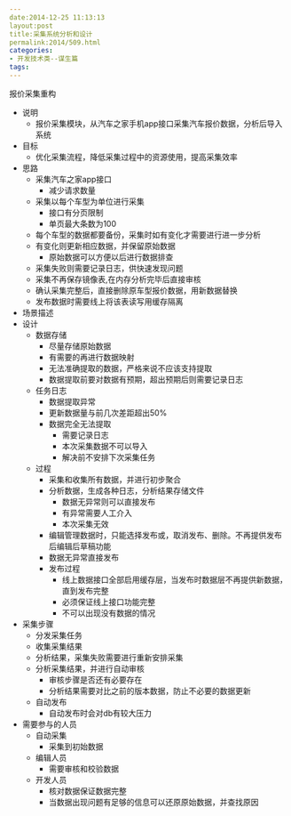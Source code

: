 ```yaml
---
date:2014-12-25 11:13:13
layout:post
title:采集系统分析和设计
permalink:2014/509.html
categories:
- 开发技术类--谋生篇
tags:
---
```



<p>  </p>
<p> 报价采集重构 </p> 
<ul> 
 <li> 说明 
  <ul> 
   <li> 报价采集模块，从汽车之家手机app接口采集汽车报价数据，分析后导入系统 </li> 
  </ul> </li> 
 <li> 目标 
  <ul> 
   <li> 优化采集流程，降低采集过程中的资源使用，提高采集效率 </li> 
  </ul> </li> 
 <li> 思路 
  <ul> 
   <li> 采集汽车之家app接口 
    <ul> 
     <li> 减少请求数量 </li> 
    </ul> </li> 
   <li> 采集以每个车型为单位进行采集 
    <ul> 
     <li> 接口有分页限制 </li> 
     <li> 单页最大条数为100 </li> 
    </ul> </li> 
   <li> 每个车型的数据都要备份，采集时如有变化才需要进行进一步分析 </li> 
   <li> 有变化则更新相应数据，并保留原始数据 
    <ul> 
     <li> 原始数据可以方便以后进行数据排查 </li> 
    </ul> </li> 
   <li> 采集失败则需要记录日志，供快速发现问题 </li> 
   <li> 采集不再保存镜像表,在内存分析完毕后直接审核 </li> 
   <li> 确认采集完整后，直接删除原车型报价数据，用新数据替换 </li> 
   <li> 发布数据时需要线上将该表读写用缓存隔离 </li> 
  </ul> </li> 
 <li> 场景描述 </li> 
 <li> 设计 
  <ul> 
   <li> 数据存储 
    <ul> 
     <li> 尽量存储原始数据 </li> 
     <li> 有需要的再进行数据映射 </li> 
     <li> 无法准确提取的数据，严格来说不应该支持提取 </li> 
     <li> 数据提取前要对数据有预期，超出预期后则需要记录日志 </li> 
    </ul> </li> 
   <li> 任务日志 
    <ul> 
     <li> 数据提取异常 </li> 
     <li> 更新数据量与前几次差距超出50% </li> 
     <li> 数据完全无法提取 
      <ul> 
       <li> 需要记录日志 </li> 
       <li> 本次采集数据不可以导入 </li> 
       <li> 解决前不安排下次采集任务 </li> 
      </ul> </li> 
    </ul> </li> 
   <li> 过程 
    <ul> 
     <li> 采集和收集所有数据，并进行初步聚合 </li> 
     <li> 分析数据，生成各种日志，分析结果存储文件 
      <ul> 
       <li> 数据无异常则可以直接发布 </li> 
       <li> 有异常需要人工介入 </li> 
       <li> 本次采集无效 </li> 
      </ul> </li> 
     <li> 编辑管理数据时，只能选择发布或，取消发布、删除。不再提供发布后编辑后草稿功能 </li> 
     <li> 数据无异常直接发布 </li> 
     <li> 发布过程 
      <ul> 
       <li> 线上数据接口全部启用缓存层，当发布时数据层不再提供新数据，直到发布完整 </li> 
       <li> 必须保证线上接口功能完整 </li> 
       <li> 不可以出现没有数据的情况 </li> 
      </ul> </li> 
    </ul> </li> 
  </ul> </li> 
 <li> 采集步骤 
  <ul> 
   <li> 分发采集任务 </li> 
   <li> 收集采集结果 </li> 
   <li> 分析结果，采集失败需要进行重新安排采集 </li> 
   <li> 分析采集结果，并进行自动审核 
    <ul> 
     <li> 审核步骤是否还有必要存在 </li> 
     <li> 分析结果需要对比之前的版本数据，防止不必要的数据更新 </li> 
    </ul> </li> 
   <li> 自动发布 
    <ul> 
     <li> 自动发布时会对db有较大压力 </li> 
    </ul> </li> 
  </ul> </li> 
 <li> 需要参与的人员 
  <ul> 
   <li> 自动采集 
    <ul> 
     <li> 采集到初始数据 </li> 
    </ul> </li> 
   <li> 编辑人员 
    <ul> 
     <li> 需要审核和校验数据 </li> 
    </ul> </li> 
   <li> 开发人员 
    <ul> 
     <li> 核对数据保证数据完整 </li> 
     <li> 当数据出现问题有足够的信息可以还原原始数据，并查找原因 &nbsp; </li> 
    </ul> </li> 
  </ul> </li> 
</ul>